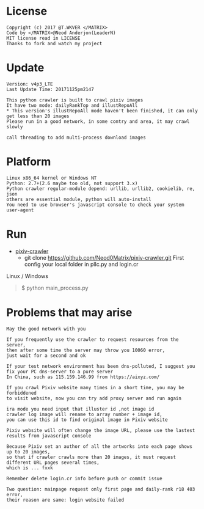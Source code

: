 License
======
    
    Copyright (c) 2017 @T.WKVER </MATRIX>
    Code by </MATRIX>@Neod Anderjon(LeaderN)
    MIT license read in LICENSE
    Thanks to fork and watch my project

Update
======

    Version: v4p3_LTE 
    Last Update Time: 20171125pm2147
    
    This python crawler is built to crawl pixiv images
    It have two mode: dailyRankTop and illustRepoAll 
    * This version's illustRepoAll mode haven't been finished, it can only get less than 20 images
    Please run in a good network, in some contry and area, it may crawl slowly
    
    call threading to add multi-process download images

Platform
======

    Linux x86_64 kernel or Windows NT
    Python: 2.7+(2.6 maybe too old, not support 3.x)
    Python crawler regular-module depend: urllib, urllib2, cookielib, re, json
    others are essential module, python will auto-install
    You need to use browser's javascript console to check your system user-agent

Run
======

- [pixiv-crawler](https://github.com/Neod0Matrix/pixiv-crawler)
    * git clone https://github.com/Neod0Matrix/pixiv-crawler.git
    First config your local folder in pllc.py and login.cr

Linux / Windows
> $ python main_process.py

Problems that may arise
======

    May the good network with you

    If you frequently use the crawler to request resources from the server, 
    then after some time the server may throw you 10060 error, 
    just wait for a second and ok
    
    If your test network environment has been dns-polluted, I suggest you 
    fix your PC dns-server to a pure server
    In China, such as 115.159.146.99 from https://aixyz.com/
    
    If you crawl Pixiv website many times in a short time, you may be forbiddened
    to visit website, now you can try add proxy server and run again
    
    ira mode you need input that illuster id ,not image id
    crawler log image will rename to array number + image id, 
    you can use this id to find original image in Pixiv website
    
    Pixiv website will often change the image URL, please use the lastest results from javascript console
    
    Because Pixiv set an author of all the artworks into each page shows up to 20 images, 
    so that if crawler crawls more than 20 images, it must request different URL pages several times, 
    which is ... fxxk
    
    Remember delete login.cr info before push or commit issue
    
    Two question: mainpage request only first page and daily-rank r18 403 error,
    their reason are same: login website failed
    
